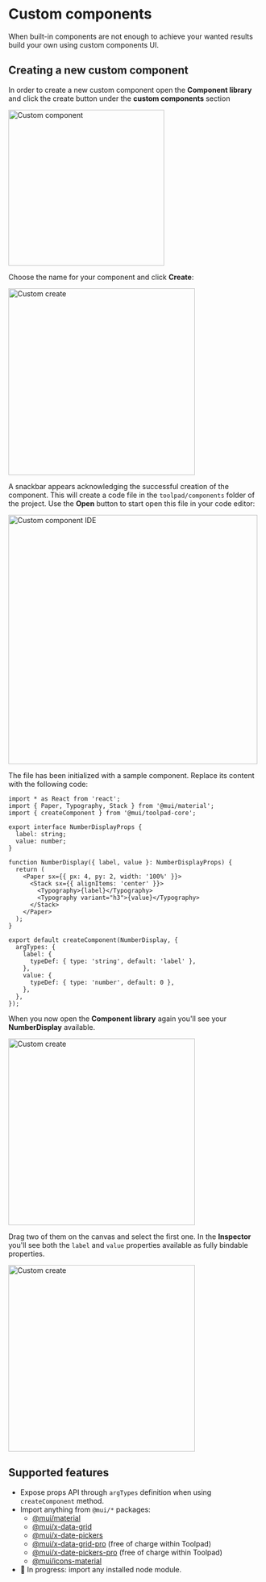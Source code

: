 # Custom components

<p class="description">When built-in components are not enough to achieve your wanted results build your own using custom components UI.</p>

## Creating a new custom component

In order to create a new custom component open the **Component library** and click the create button under the **custom components** section

<img src="/static/toolpad/docs/building-ui/ui-10.png?v=0" width="309px" alt="Custom component" />

Choose the name for your component and click **Create**:

<img src="/static/toolpad/docs/building-ui/ui-11.png?v=0" width="370px" alt="Custom create" />

A snackbar appears acknowledging the successful creation of the component. This will create a code file in the `toolpad/components` folder of the project. Use the **Open** button to start open this file in your code editor:

<img src="/static/toolpad/docs/building-ui/ui-12.png?v=0" width="494px" alt="Custom component IDE" />

The file has been initialized with a sample component. Replace its content with the following code:

```tsx
import * as React from 'react';
import { Paper, Typography, Stack } from '@mui/material';
import { createComponent } from '@mui/toolpad-core';

export interface NumberDisplayProps {
  label: string;
  value: number;
}

function NumberDisplay({ label, value }: NumberDisplayProps) {
  return (
    <Paper sx={{ px: 4, py: 2, width: '100%' }}>
      <Stack sx={{ alignItems: 'center' }}>
        <Typography>{label}</Typography>
        <Typography variant="h3">{value}</Typography>
      </Stack>
    </Paper>
  );
}

export default createComponent(NumberDisplay, {
  argTypes: {
    label: {
      typeDef: { type: 'string', default: 'label' },
    },
    value: {
      typeDef: { type: 'number', default: 0 },
    },
  },
});
```

When you now open the **Component library** again you'll see your **NumberDisplay** available.

<img src="/static/toolpad/docs/building-ui/ui-13.png?v=0" width="370px" alt="Custom create" />

Drag two of them on the canvas and select the first one. In the **Inspector** you'll see both the `label` and `value` properties available as fully bindable properties.

<img src="/static/toolpad/docs/building-ui/ui-14.png?v=0" width="370px" alt="Custom create" />

## Supported features

- Expose props API through `argTypes` definition when using `createComponent` method.
- Import anything from `@mui/*` packages:
  - [@mui/material](https://mui.com/material-ui/getting-started/overview/)
  - [@mui/x-data-grid](https://mui.com/x/react-data-grid/)
  - [@mui/x-date-pickers](https://mui.com/x/react-date-pickers/getting-started/)
  - [@mui/x-data-grid-pro](https://mui.com/x/api/data-grid/data-grid-pro/) (free of charge within Toolpad)
  - [@mui/x-date-pickers-pro](https://mui.com/x/react-date-pickers/getting-started/) (free of charge within Toolpad)
  - [@mui/icons-material](https://mui.com/material-ui/material-icons/)
- 🚧 In progress: import any installed node module.
